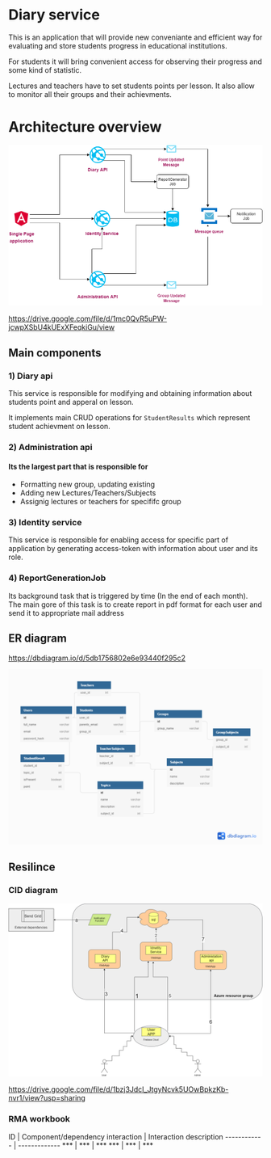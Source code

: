 # Diary service

This is an application that will provide new conveniante and efficient way for evaluating and store students progress in educational institutions.

For students it will bring convenient access for observing their progress and some kind of statistic.

Lectures and teachers have to set students points per lesson. It also allow to monitor all their groups and their achievments.

# Architecture overview

![GitHub Logo](/images/app-architecture.png)

https://drive.google.com/file/d/1mc0QvR5uPW-jcwpXSbU4kUExXFeqkiGu/view

## Main components

### 1) Diary api

This service is responsible for modifying and obtaining information about students point and apperal on lesson.

It implements main CRUD operations for `StudentResults` which represent student achievment on lesson.

### 2) Administration api

#### Its the largest part that is responsible for
- Formatting new group, updating existing
- Adding new Lectures/Teachers/Subjects
- Assignig lectures or teachers for specififc group

### 3) Identity service

This service is responsible for enabling access for specific part of application by generating access-token with information about user and its role.

### 4) ReportGenerationJob

Its background task that is triggered by time (In the end of each month).
The main gore of this task is to create report in pdf format for each user and send it to appropriate mail address


## ER diagram

https://dbdiagram.io/d/5db1756802e6e93440f295c2

![GitHub Logo](/images/er-diagram.png)

## Resilince

### CID diagram

![GitHub Logo](/images/CID-diagram.png)

https://drive.google.com/file/d/1bzj3JdcI_JtgyNcvk5UOwBpkzKb-nvr1/view?usp=sharing

### RMA workbook

ID | Component/dependency interaction | Interaction description
------------ | -------------
*** | *** | ***
*** | *** | ***

